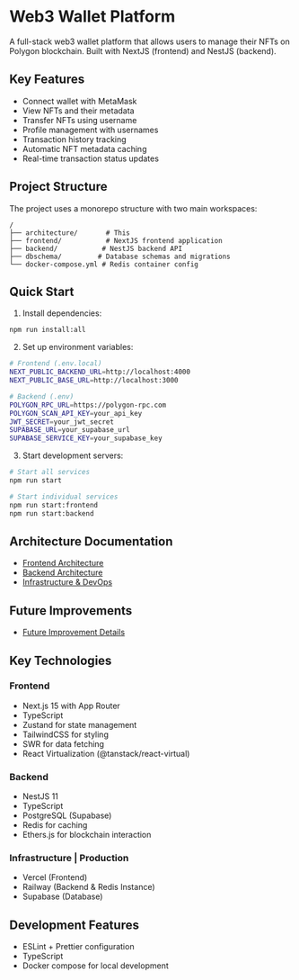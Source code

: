 # Web3 Wallet Platform

A full-stack web3 wallet platform that allows users to manage their NFTs on Polygon blockchain. Built with NextJS (frontend) and NestJS (backend).

## Key Features

- Connect wallet with MetaMask
- View NFTs and their metadata 
- Transfer NFTs using username
- Profile management with usernames
- Transaction history tracking
- Automatic NFT metadata caching
- Real-time transaction status updates

## Project Structure

The project uses a monorepo structure with two main workspaces:

```
/
├── architecture/       # This
├── frontend/           # NextJS frontend application
├── backend/           # NestJS backend API
├── dbschema/         # Database schemas and migrations
└── docker-compose.yml # Redis container config
```

## Quick Start

1. Install dependencies:
```bash
npm run install:all
```

2. Set up environment variables:
```bash
# Frontend (.env.local)
NEXT_PUBLIC_BACKEND_URL=http://localhost:4000
NEXT_PUBLIC_BASE_URL=http://localhost:3000

# Backend (.env)
POLYGON_RPC_URL=https://polygon-rpc.com
POLYGON_SCAN_API_KEY=your_api_key
JWT_SECRET=your_jwt_secret
SUPABASE_URL=your_supabase_url
SUPABASE_SERVICE_KEY=your_supabase_key
```

3. Start development servers:
```bash
# Start all services
npm run start

# Start individual services
npm run start:frontend
npm run start:backend
```

## Architecture Documentation

- [Frontend Architecture](./docs/FRONTEND.md)
- [Backend Architecture](./docs/BACKEND.md) 
- [Infrastructure & DevOps](./docs/INFRASTRUCTURE.md)


## Future Improvements
- [Future Improvement Details](./docs/FUTURE_IMPROVEMENT.md)

## Key Technologies

### Frontend
- Next.js 15 with App Router
- TypeScript
- Zustand for state management
- TailwindCSS for styling
- SWR for data fetching
- React Virtualization (@tanstack/react-virtual)

### Backend
- NestJS 11
- TypeScript
- PostgreSQL (Supabase)
- Redis for caching
- Ethers.js for blockchain interaction

### Infrastructure | Production
- Vercel (Frontend)
- Railway (Backend & Redis Instance)
- Supabase (Database)

## Development Features

- ESLint + Prettier configuration
- TypeScript
- Docker compose for local development